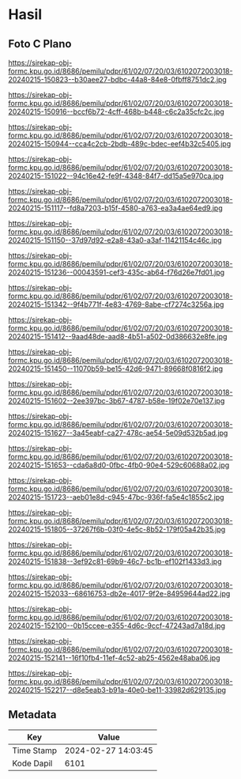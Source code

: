 # Hasil

## Foto C Plano

https://sirekap-obj-formc.kpu.go.id/8686/pemilu/pdpr/61/02/07/20/03/6102072003018-20240215-150823--b30aee27-bdbc-44a8-84e8-0fbff8751dc2.jpg

https://sirekap-obj-formc.kpu.go.id/8686/pemilu/pdpr/61/02/07/20/03/6102072003018-20240215-150916--bccf6b72-4cff-468b-b448-c6c2a35cfc2c.jpg

https://sirekap-obj-formc.kpu.go.id/8686/pemilu/pdpr/61/02/07/20/03/6102072003018-20240215-150944--cca4c2cb-2bdb-489c-bdec-eef4b32c5405.jpg

https://sirekap-obj-formc.kpu.go.id/8686/pemilu/pdpr/61/02/07/20/03/6102072003018-20240215-151022--94c16e42-fe9f-4348-84f7-dd15a5e970ca.jpg

https://sirekap-obj-formc.kpu.go.id/8686/pemilu/pdpr/61/02/07/20/03/6102072003018-20240215-151117--fd8a7203-b15f-4580-a763-ea3a4ae64ed9.jpg

https://sirekap-obj-formc.kpu.go.id/8686/pemilu/pdpr/61/02/07/20/03/6102072003018-20240215-151150--37d97d92-e2a8-43a0-a3af-11421154c46c.jpg

https://sirekap-obj-formc.kpu.go.id/8686/pemilu/pdpr/61/02/07/20/03/6102072003018-20240215-151236--00043591-cef3-435c-ab64-f76d26e7fd01.jpg

https://sirekap-obj-formc.kpu.go.id/8686/pemilu/pdpr/61/02/07/20/03/6102072003018-20240215-151342--9f4b771f-4e83-4769-8abe-cf7274c3256a.jpg

https://sirekap-obj-formc.kpu.go.id/8686/pemilu/pdpr/61/02/07/20/03/6102072003018-20240215-151412--9aad48de-aad8-4b51-a502-0d386632e8fe.jpg

https://sirekap-obj-formc.kpu.go.id/8686/pemilu/pdpr/61/02/07/20/03/6102072003018-20240215-151450--11070b59-be15-42d6-9471-89668f0816f2.jpg

https://sirekap-obj-formc.kpu.go.id/8686/pemilu/pdpr/61/02/07/20/03/6102072003018-20240215-151602--2ee397bc-3b67-4787-b58e-19f02e70e137.jpg

https://sirekap-obj-formc.kpu.go.id/8686/pemilu/pdpr/61/02/07/20/03/6102072003018-20240215-151627--3a45eabf-ca27-478c-ae54-5e09d532b5ad.jpg

https://sirekap-obj-formc.kpu.go.id/8686/pemilu/pdpr/61/02/07/20/03/6102072003018-20240215-151653--cda6a8d0-0fbc-4fb0-90e4-529c60688a02.jpg

https://sirekap-obj-formc.kpu.go.id/8686/pemilu/pdpr/61/02/07/20/03/6102072003018-20240215-151723--aeb01e8d-c945-47bc-936f-fa5e4c1855c2.jpg

https://sirekap-obj-formc.kpu.go.id/8686/pemilu/pdpr/61/02/07/20/03/6102072003018-20240215-151805--37267f6b-03f0-4e5c-8b52-179f05a42b35.jpg

https://sirekap-obj-formc.kpu.go.id/8686/pemilu/pdpr/61/02/07/20/03/6102072003018-20240215-151838--3ef92c81-69b9-46c7-bc1b-ef102f1433d3.jpg

https://sirekap-obj-formc.kpu.go.id/8686/pemilu/pdpr/61/02/07/20/03/6102072003018-20240215-152033--68616753-db2e-4017-9f2e-84959644ad22.jpg

https://sirekap-obj-formc.kpu.go.id/8686/pemilu/pdpr/61/02/07/20/03/6102072003018-20240215-152100--0b15ccee-e355-4d6c-9ccf-47243ad7a18d.jpg

https://sirekap-obj-formc.kpu.go.id/8686/pemilu/pdpr/61/02/07/20/03/6102072003018-20240215-152141--16f10fb4-11ef-4c52-ab25-4562e48aba06.jpg

https://sirekap-obj-formc.kpu.go.id/8686/pemilu/pdpr/61/02/07/20/03/6102072003018-20240215-152217--d8e5eab3-b91a-40e0-be11-33982d629135.jpg


## Metadata

| Key        | Value               |
| ---------- | ------------------- |
| Time Stamp | 2024-02-27 14:03:45 |
| Kode Dapil | 6101                |



